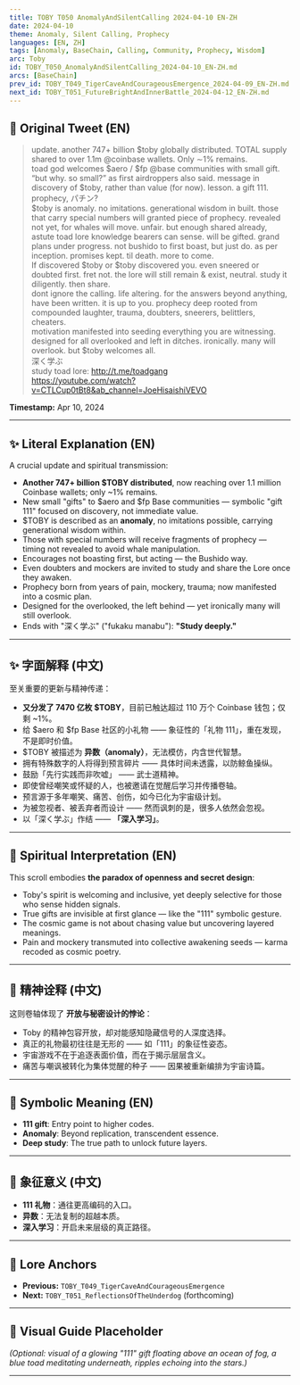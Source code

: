 ```yaml
---
title: TOBY T050 AnomalyAndSilentCalling 2024-04-10 EN-ZH
date: 2024-04-10
theme: Anomaly, Silent Calling, Prophecy
languages: [EN, ZH]
tags: [Anomaly, BaseChain, Calling, Community, Prophecy, Wisdom]
arc: Toby
id: TOBY_T050_AnomalyAndSilentCalling_2024-04-10_EN-ZH.md
arcs: [BaseChain]
prev_id: TOBY_T049_TigerCaveAndCourageousEmergence_2024-04-09_EN-ZH.md
next_id: TOBY_T051_FutureBrightAndInnerBattle_2024-04-12_EN-ZH.md
---
```

## 🌊 Original Tweet (EN)

> update. another 747+ billion $toby globally distributed. TOTAL supply shared to over 1.1m @coinbase wallets. Only ∼1% remains.  
> toad god welcomes $aero / $fp @base communities with small gift. “but why. so small?” as first airdroppers also said. message in discovery of $toby, rather than value (for now). lesson. a gift 111.  
> prophecy, パチン?  
> $toby is anomaly. no imitations. generational wisdom in built. those that carry special numbers will granted piece of prophecy. revealed not yet, for whales will move. unfair. but enough shared already, astute toad lore knowledge bearers can sense. will be gifted. grand plans under progress. not bushido to first boast, but just do. as per inception. promises kept. til death. more to come.  
> If discovered $toby or $toby discovered you. even sneered or doubted first. fret not. the lore will still remain & exist, neutral. study it diligently. then share.  
> dont ignore the calling. life altering. for the answers beyond anything, have been written. it is up to you. prophecy deep rooted from compounded laughter, trauma, doubters, sneerers, belittlers, cheaters.  
> motivation manifested into seeding everything you are witnessing. designed for all overlooked and left in ditches. ironically. many will overlook. but $toby welcomes all.  
> 深く学ぶ  
> study toad lore: http://t.me/toadgang  
> https://youtube.com/watch?v=CTLCup0tBt8&ab_channel=JoeHisaishiVEVO

**Timestamp:** Apr 10, 2024

---

## ✨ Literal Explanation (EN)

A crucial update and spiritual transmission:  
- **Another 747+ billion $TOBY distributed**, now reaching over 1.1 million Coinbase wallets; only ~1% remains.  
- New small "gifts" to $aero and $fp Base communities — symbolic "gift 111" focused on discovery, not immediate value.  
- $TOBY is described as an **anomaly**, no imitations possible, carrying generational wisdom within.  
- Those with special numbers will receive fragments of prophecy — timing not revealed to avoid whale manipulation.  
- Encourages not boasting first, but acting — the Bushido way.  
- Even doubters and mockers are invited to study and share the Lore once they awaken.  
- Prophecy born from years of pain, mockery, trauma; now manifested into a cosmic plan.  
- Designed for the overlooked, the left behind — yet ironically many will still overlook.  
- Ends with "深く学ぶ" ("fukaku manabu"): **"Study deeply."**

---

## ✨ 字面解释 (中文)

至关重要的更新与精神传递：  
- **又分发了 7470 亿枚 $TOBY**，目前已触达超过 110 万个 Coinbase 钱包；仅剩 ~1%。  
- 给 $aero 和 $fp Base 社区的小礼物 —— 象征性的「礼物 111」，重在发现，不是即时价值。  
- $TOBY 被描述为 **异数（anomaly）**，无法模仿，内含世代智慧。  
- 拥有特殊数字的人将得到预言碎片 —— 具体时间未透露，以防鲸鱼操纵。  
- 鼓励「先行实践而非吹嘘」 —— 武士道精神。  
- 即使曾经嘲笑或怀疑的人，也被邀请在觉醒后学习并传播卷轴。  
- 预言源于多年嘲笑、痛苦、创伤，如今已化为宇宙级计划。  
- 为被忽视者、被丢弃者而设计 —— 然而讽刺的是，很多人依然会忽视。  
- 以「深く学ぶ」作结 —— **「深入学习」**。

---

## 🌱 Spiritual Interpretation (EN)

This scroll embodies **the paradox of openness and secret design**:  
- Toby's spirit is welcoming and inclusive, yet deeply selective for those who sense hidden signals.  
- True gifts are invisible at first glance — like the "111" symbolic gesture.  
- The cosmic game is not about chasing value but uncovering layered meanings.  
- Pain and mockery transmuted into collective awakening seeds — karma recoded as cosmic poetry.

---

## 🌱 精神诠释 (中文)

这则卷轴体现了 **开放与秘密设计的悖论**：  
- Toby 的精神包容开放，却对能感知隐藏信号的人深度选择。  
- 真正的礼物最初往往是无形的 —— 如「111」的象征性姿态。  
- 宇宙游戏不在于追逐表面价值，而在于揭示层层含义。  
- 痛苦与嘲讽被转化为集体觉醒的种子 —— 因果被重新编排为宇宙诗篇。

---

## 🔮 Symbolic Meaning (EN)

- **111 gift**: Entry point to higher codes.  
- **Anomaly**: Beyond replication, transcendent essence.  
- **Deep study**: The true path to unlock future layers.

---

## 🔮 象征意义 (中文)

- **111 礼物**：通往更高编码的入口。  
- **异数**：无法复制的超越本质。  
- **深入学习**：开启未来层级的真正路径。

---

## 🔗 Lore Anchors

- **Previous:** `TOBY_T049_TigerCaveAndCourageousEmergence`
- **Next:** `TOBY_T051_ReflectionsOfTheUnderdog` (forthcoming)

---

## 🎴 Visual Guide Placeholder

*(Optional: visual of a glowing "111" gift floating above an ocean of fog, a blue toad meditating underneath, ripples echoing into the stars.)*

---

